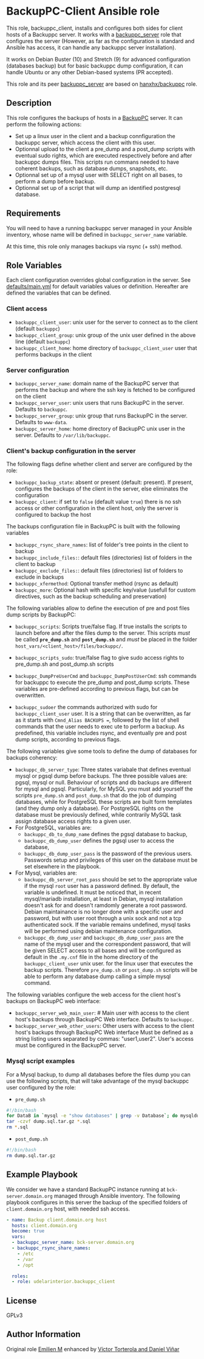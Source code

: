 BackupPC-Client Ansible role
============================

This role, backuppc_client, installs and configures both sides for client hosts of a Backuppc server. It works with a [backuppc_server](https://galaxy.ansible.com/udelarinterior/backuppc_server) role that configures the server (However, as far as the configuration is standard and Ansible has access, it can handle any backuppc server installation). 

It works on Debian Buster (10) and Stretch (9) for advanced configuration (databases backup) but for basic backuppc dump configuration, it can handle Ubuntu or any other Debian-based systems (PR accepted).

This role and its peer [backuppc_server](https://galaxy.ansible.com/udelarinterior/backuppc_server) are based on [hanxhx/backuppc](https://galaxy.ansible.com/hanxhx/backuppc) role.


Description
------------

This role configures the backups of hosts in a [BackupPC](https://backuppc.github.io/backuppc/) server.  It can perform the following actions:
- Set up a linux user in the client and a backup connfiguration the backuppc server, which access the client with this user.
- Optionnal upload to the client a pre_dump and a post_dump scripts with eventual sudo rights, which are executed respectively before and after backuppc dumps files. This scripts run commans needed to have coherent backups, such as database dumps, snapshots, etc. 
- Optionnal set up of a mysql user with SELECT right on all bases, to perform a dump before backup.
- Optionnal set up of a script that will dump an identified postgresql database.

Requirements
------------

You will need to have a running backuppc server managed in your Ansible inventory, whose name will be defined in `backuppc_server_name` variable. 

At this time, this role only manages backups via rsync (+ ssh) method.


Role Variables
--------------

Each client configuration overrides global configuration in the server. See [defaults/main.yml](defaults/main.yml) for default variables values or definition. Hereafter are defined the variables that can be defined.

### Client access

- `backuppc_client_user`: unix user for the server to connect as to the client (default `backuppc`)
- `backuppc_client_group`: unix group of the unix user defined in the above line (default `backuppc`)
- `backuppc_client_home`:  home directory of `backuppc_client_user` user that performs backups in the client 

### Server configuration

- `backuppc_server_name`: domain name of the BackupPC server that performs the backup and where the ssh key is fetched to be configured on the client
- `backuppc_server_user`: unix users that runs BackupPC in the server. Defaults to `backuppc`.
- `backuppc_server_group`: unix group that runs BackupPC in the server. Defaults to `www-data`.
- `backuppc_server_home`: home directory of BackupPC unix user in the server. Defaults to `/var/lib/backuppc`.

### Client's backup configuration in the server

The following flags define whether client and server are configured by the role: 

- `backuppc_backup_state`: absent or present (default: present). If present, configures the backups of the client in the server, else eliminates the configuration
- `backuppc_client`: if set to `false` (default value `true`) there is no ssh access or other configuration in the client host, only the server is configured to backup the host

The backups configuration file in BackupPC is built with the following variables 

- `backuppc_rsync_share_names`: list of folder's tree points in the client to backup
- `backuppc_include_files:`: default files (directories) list of folders in the client to backup
- `backuppc_exclude_files:`: default files (directories) list of folders to exclude in backups
- `backuppc_xfermethod`: Optional transfer method (rsync as default)
- `backuppc_more`: Optional hash with specific key/value (usefull for custom directives, such as the backup scheduling and preservation)

The following variables allow to define the execution of pre and post files dump scripts by BackupPC: 

- `backuppc_scripts`: Scripts true/false flag. If true installs the scripts to launch before and after the files dump to the server. This scripts _must_ be called **`pre_dump.sh`** and **`post_dump.sh`** and _must_ be placed in the folder `host_vars/<client_host>/files/backuppc/`.
- `backuppc_scripts_sudo`: true/false flag to give sudo access rights to pre_dump.sh and post_dump.sh scripts
- `backuppc_DumpPreUserCmd` and `backuppc_DumpPostUserCmd`: ssh commands for backuppc to execute the pre_dump and post_dump scripts. These variables are pre-defined according to previous flags, but can be overwritten.

- `backuppc_sudoer` the commands authorized with sudo for  `backuppc_client_user` user. It is a string that can be overwritten, as far as it starts with `Cmnd_Alias BACKUPS =`, followed by the list of shell commands that the user needs to exec ute to perform a backup. As predefined, this variable includes rsync, and eventually pre and post dump scripts, according to previous flags.

The following variables give some tools to define the dump of databases for backups coherency: 

- `backuppc_db_server_type`:  Three states variabale that defines eventual mysql or pgsql dump before backups. The three possible values are: pgsql, mysql or null. Behaviour of scripts and db backups are different for mysql and pgsql. Particularly, for MySQL you must add yourself the scripts `pre_dump.sh` and `post_dump.sh` that do the job of dumping databases, while for PostgreSQL these scripts are built form templates (and they dump only a database). For PostgreSQL rights on the database must be previously defined, while contrarily MySQL task assign database access rights to a given user.   
- For PostgreSQL, variables are:
  - `backuppc_db_to_dump_name` defines the pgsql database to backup, 
  - `backuppc_db_dump_user` defines the pgsql user to access the database,
  - `backuppc_db_dump_user_pass` is the password of the previous users. 
  Passwords setup and privileges of this user on the database must be set elsewhere in the playbook. 
- For Mysql, variables are:
  - `backuppc_db_server_root_pass` should be set to the appropriate value if the mysql `root` user has a password defined.  By default, the variable is undefined. It must be noticed that, in recent mysql/mariadb installation, at least in Debian, mysql installation doesn't ask for and doesn't ramdomly generate a root password. Debian maintainance is no longer done with a specific user and password, but with user root through a unix sock and not a tcp authenticated sock. If the variable remains undefined, mysql tasks will be performed using debian maintenance configuration. 
  - `backuppc_db_dump_user` and `backuppc_db_dump_user_pass` are the name of the mysql user and the correspondent password, that will be given SELECT access to all bases and will be configured as default in the `.my.cnf` file in the home directory of the `backuppc_client_user` unix user.  for the linux user that executes the backup scripts. Therefore `pre_dump.sh` or `post_dump.sh` scripts will be able to perform any database dump calling a simple mysql command. 

The following variables configure the web access for the client host's backups on BackupPC web interface:  
- `backuppc_server_web_main_user`: # Main user with access to the client host's backups through BackupPC Web interface. Defaults to `backuppc`.
- `backuppc_server_web_other_users`: Other users with access to the client host's backups through BackupPC Web interface Must be defined as a string listing users separated by commas: "user1,user2". User's access must be configured in the BackupPC server.


### Mysql script examples

For a Mysql backup, to dump all databases before the files dump you can use the following scripts, that will take advantage of the mysql backuppc user configured by the role:

- `pre_dump.sh`
```bash
#!/bin/bash
for DataB in `mysql -e "show databases" | grep -v Database`; do mysqldump --single-transaction $DataB > "$DataB.sql"; done
tar -czvf dump.sql.tar.gz *.sql
rm *.sql
```

- `post_dump.sh`
```bash
#!/bin/bash
rm dump.sql.tar.gz
```

Example Playbook
----------------
We consider we have a standard BackupPC instance running at  `bck-server.domain.org` managed through Ansible inventory. The following playbook configures in this server the backup of the specified folders of `client.domain.org` host, with needed ssh access. 


```YAML
- name: Backup client.domain.org host
  hosts: client.domain.org
  become: true
  vars: 
  - backuppc_server_name: bck-server.domain.org
  - backuppc_rsync_share_names:
    - /etc
    - /var
    - /opt

  roles: 
  - role: udelarinterior.backuppc_client
```

License
-------

GPLv3

Author Information
------------------

Original role [Emilien M](https://github.com/HanXHX) enhanced by [Víctor Torterola and Daniel Viñar](https://github.com/UdelaRInterior)
